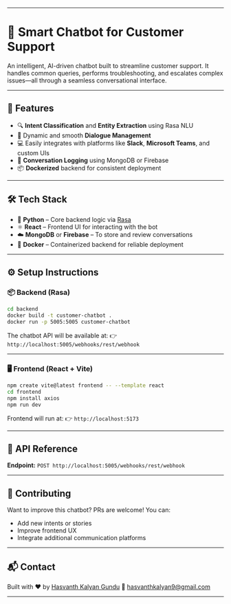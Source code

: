 

---

# 💬 Smart Chatbot for Customer Support

An intelligent, AI-driven chatbot built to streamline customer support. It handles common queries, performs troubleshooting, and escalates complex issues—all through a seamless conversational interface.

---

## 🚀 Features

- 🔍 **Intent Classification** and **Entity Extraction** using Rasa NLU
- 💬 Dynamic and smooth **Dialogue Management**
- 💻 Easily integrates with platforms like **Slack**, **Microsoft Teams**, and custom UIs
- 🧾 **Conversation Logging** using MongoDB or Firebase
- 📦 **Dockerized** backend for consistent deployment

---

## 🛠️ Tech Stack

- 🐍 **Python** – Core backend logic via [Rasa](https://rasa.com/)
- ⚛️ **React** – Frontend UI for interacting with the bot
- ☁️ **MongoDB** or **Firebase** – To store and review conversations
- 🐳 **Docker** – Containerized backend for reliable deployment

---


## ⚙️ Setup Instructions

### 📦 Backend (Rasa)

```bash
cd backend
docker build -t customer-chatbot .
docker run -p 5005:5005 customer-chatbot
````

The chatbot API will be available at:
👉 `http://localhost:5005/webhooks/rest/webhook`

---

### 🖥️ Frontend (React + Vite)

```bash
npm create vite@latest frontend -- --template react
cd frontend
npm install axios
npm run dev
```

Frontend will run at:
👉 `http://localhost:5173`

---

## 📡 API Reference

**Endpoint:** `POST http://localhost:5005/webhooks/rest/webhook`



---

## 🙌 Contributing

Want to improve this chatbot? PRs are welcome! You can:

* Add new intents or stories
* Improve frontend UX
* Integrate additional communication platforms

---

## 📬 Contact

Built with ❤️ by [Hasvanth Kalyan Gundu](https://www.linkedin.com/in/hasvanth-kalyan-g-13538a148)
📧 [hasvanthkalyan9@gmail.com](mailto:hasvanthkalyan9@gmail.com)

---


